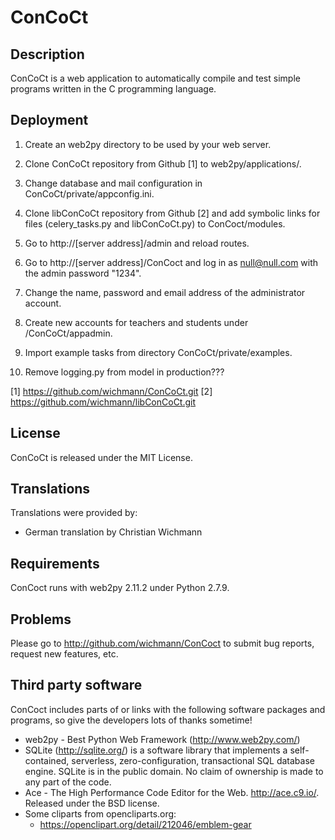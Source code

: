 ConCoCt
=======

Description
-----------
ConCoCt is a web application to automatically compile and test simple programs
written in the C programming language.


Deployment
----------
1) Create an web2py directory to be used by your web server.

2) Clone ConCoCt repository from Github [1] to web2py/applications/.

3) Change database and mail configuration in ConCoCt/private/appconfig.ini.

4) Clone libConCoCt repository from Github [2] and add symbolic links for files
   (celery_tasks.py and libConCoCt.py) to ConCoct/modules.

5) Go to http://[server address]/admin and reload routes.

6) Go to http://[server address]/ConCoct and log in as null@null.com with the
   admin password "1234".

7) Change the name, password and email address of the administrator account.

8) Create new accounts for teachers and students under /ConCoCt/appadmin.

9) Import example tasks from directory ConCoCt/private/examples.

10) Remove logging.py from model in production???

[1] https://github.com/wichmann/ConCoCt.git
[2] https://github.com/wichmann/libConCoCt.git


License
-------
ConCoCt is released under the MIT License.


Translations
------------
Translations were provided by:
* German translation by Christian Wichmann


Requirements
------------
ConCoct runs with web2py 2.11.2 under Python 2.7.9.


Problems
--------
Please go to http://github.com/wichmann/ConCoct to submit bug reports, request
new features, etc.


Third party software
--------------------
ConCoct includes parts of or links with the following software packages and
programs, so give the developers lots of thanks sometime!

* web2py - Best Python Web Framework (http://www.web2py.com/)
* SQLite (http://sqlite.org/) is a software library that implements a self-
  contained, serverless, zero-configuration, transactional SQL database engine.
  SQLite is in the public domain. No claim of ownership is made to any part of
  the code.
* Ace - The High Performance Code Editor for the Web. http://ace.c9.io/.
  Released under the BSD license.
* Some cliparts from opencliparts.org:
   - https://openclipart.org/detail/212046/emblem-gear
